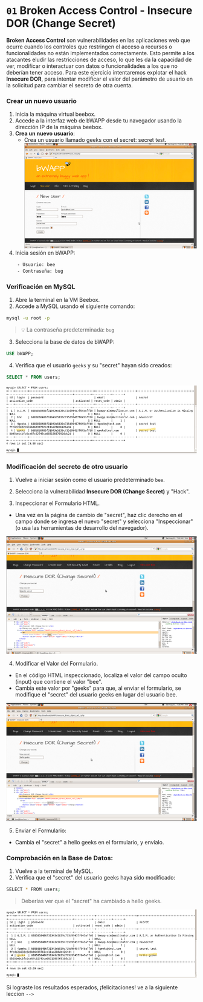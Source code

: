 # `01` Broken Access Control - Insecure DOR (Change Secret)

**Broken Access Control** son vulnerabilidades en las aplicaciones web que ocurre cuando los controles que restringen el acceso a recursos o funcionalidades no están implementados correctamente. Esto permite a los atacantes eludir las restricciones de acceso, lo que les da la capacidad de ver, modificar o interactuar con datos o funcionalidades a los que no deberían tener acceso. Para este ejercicio intentaremos explotar el hack **Insecure DOR**, para intentar modificar el valor del parámetro de usuario en la solicitud para cambiar el secreto de otra cuenta.


### **Crear un nuevo usuario**

1. Inicia la máquina virtual beebox.
2. Accede a la interfaz web de bWAPP desde tu navegador usando la dirección IP de la máquina beebox.
3. **Crea un nuevo usuario**:
    - Crea un usuario llamado geeks con el secret: secret test.
    ![imagen 1](../../.learn/assets/usergeeks.png)
4. Inicia sesión en bWAPP:

```bash
    - Usuario: bee
    - Contraseña: bug
```

### **Verificación en MySQL**

1. Abre la terminal en la VM Beebox.
2. Accede a MySQL usando el siguiente comando:

```bash
mysql -u root -p
```
> 💡 La contraseña predeterminada: `bug`

3. Selecciona la base de datos de bWAPP:

```sql
USE bWAPP;
```
4. Verifica que el usuario `geeks` y su "secret" hayan sido creados:

```sql
SELECT * FROM users;
```
   
![imagen 2](../../.learn/assets/mysqlsecrettest.png)


### **Modificación del secreto de otro usuario**


1. Vuelve a iniciar sesión como el usuario predeterminado `bee`.
2. Selecciona la vulnerabilidad **Insecure DOR (Change Secret)** y "Hack".

3. Inspeccionar el Formulario HTML.

- Una vez en la página de cambio de "secret", haz clic derecho en el campo donde se ingresa el nuevo "secret" y selecciona "Inspeccionar" (o usa las herramientas de desarrollo del navegador).

![imagen 4](../../.learn/assets/htmlbeeuser.png)

4. Modificar el Valor del Formulario.

- En el código HTML inspeccionado, localiza el valor del campo oculto (input) que contiene el valor "bee".
- Cambia este valor por "geeks" para que, al enviar el formulario, se modifique el "secret" del usuario geeks en lugar del usuario bee.

![imagen 5](../../.learn/assets/htmlvalue.png)

5. Enviar el Formulario:

- Cambia el "secret" a hello geeks en el formulario, y envíalo.

### Comprobación en la Base de Datos:

1. Vuelve a la terminal de MySQL.
2. Verifica que el "secret" del usuario geeks haya sido modificado:

```bash
SELECT * FROM users;
```

> Deberías ver que el "secret" ha cambiado a hello geeks.

![imagen 6](../../.learn/assets/secretgeeks.png)

Si lograste los resultados esperados, ¡felicitaciones! ve a la siguiente leccion `-->`



